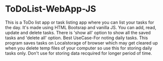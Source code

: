 # ToDoList-WebApp-JS
This is a ToDo list app or task listing app where you can list your tasks for the day.
It's made using HTML Bootsrap and vanilla JS. You can add, read, update and delete tasks.
There is 'show all' option to show all the saved tasks and 'delete all' option.
Best UseCase-For noting daily tasks. This program saves tasks on Localstorage of browser which may get cleared up when you delete temp files of your computer so use this for storing daily tasks only.
Don't use for storing data recquired for longer period of time.

